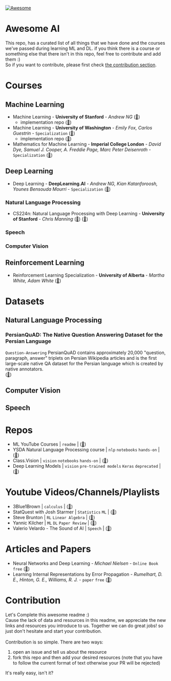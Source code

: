 [![Awesome](https://cdn.rawgit.com/sindresorhus/awesome/d7305f38d29fed78fa85652e3a63e154dd8e8829/media/badge.svg)](https://github.com/sindresorhus/awesome)

# Awesome AI
This repo, has a curated list of all things that we have done and the courses we've passed during learning ML and DL. if you think there is a course or something else that there isn't in this repo, feel free to contribute and add them :)\
So if you want to contribute, please first check [the contribution section](#contribution).

# Courses
## Machine Learning
* Machine Learning - **University of Stanford** - *Andrew NG* ([:link:](https://www.coursera.org/learn/machine-learning))
  * implementation repo ([:link:](https://github.com/aut-datahub/ML_Stanford_University_AndrewNG))
* Machine Learning - **University of Washington** - *Emily Fox, Carlos Guestrin* - `Specialization` ([:link:](https://www.coursera.org/specializations/machine-learning))
  * implementation repo ([:link:](https://github.com/aut-datahub/ML_Washington_University))
* Mathematics for Machine Learning - **Imperial College London** - *David Dye, Samuel J. Cooper, A. Freddie Page, Marc Peter Deisenroth* - `Specialization` ([:link:](https://www.coursera.org/specializations/mathematics-machine-learning))
## Deep Learning
* Deep Learning - **DeepLearning.AI** - *Andrew NG, Kian Katanforoosh, Younes Bensouda Mourri* - `Specialization` ([:link:](https://www.coursera.org/specializations/deep-learning))
### Natural Language Processing
* CS224n: Natural Language Processing with Deep Learning - **University of Stanford** - *Chris Manning* ([:link:](https://web.stanford.edu/class/archive/cs/cs224n/cs224n.1214/)) ([:vhs:](https://www.youtube.com/playlist?list=PLoROMvodv4rOhcuXMZkNm7j3fVwBBY42z))
### Speech

### Computer Vision

## Reinforcement Learning
* Reinforcement Learning Specialization - **University of Alberta** - *Martha White, Adam White* ([:link:](https://www.coursera.org/specializations/reinforcement-learning#instructors))
# Datasets

## Natural Language Processing
### PersianQuAD: The Native Question Answering Dataset for the Persian Language 
`Question-Answering`
PersianQuAD contains approximately 20,000 "question, paragraph, answer" triplets on Persian Wikipedia articles and is the first large-scale native QA dataset for the Persian language which is created by native annotators.\
([:link:](https://github.com/BigData-IsfahanUni/PersianQuAD))

## Computer Vision

## Speech

# Repos
* ML YouTube Courses | `readme` | ([:link:](https://github.com/dair-ai/ML-YouTube-Courses))
* YSDA Natural Language Processing course | `nlp` `notebooks` `hands-on` | ([:link:](https://github.com/yandexdataschool/nlp_course))
* Class.Vision | `vision` `notebooks` `hands-on` | ([:link:](https://github.com/Alireza-Akhavan/class.vision))
* Deep Learning Models | `vision` `pre-trained models` `Keras` `deprecated` | ([:link:](https://github.com/fchollet/deep-learning-models))

# Youtube Videos/Channels/Playlists
* 3Blue1Brown | `calculus` | ([:link:](https://www.youtube.com/c/3blue1brown))
* StatQuest with Josh Starmer | `Statistics` `ML` | ([:link:](https://www.youtube.com/c/joshstarmer))
* Steve Brunton | `RL` `Linear Algebra` | ([:link:](https://www.youtube.com/c/Eigensteve))
* Yannic Kilcher | `ML` `DL` `Paper Review` | ([:link:](https://www.youtube.com/c/YannicKilcher))
* Valerio Velardo - The Sound of AI | `Speech` | ([:link:](https://www.youtube.com/c/ValerioVelardoTheSoundofAI)) 

# Articles and Papers
* Neural Networks and Deep Learning - *Michael Nielsen* - `Online Book` `free` ([:link:](http://neuralnetworksanddeeplearning.com/))
* Learning Internal Representations by Error Propagation - *Rumelhart, D. E., Hinton, G. E., Williams, R. J.* - `paper` `free` ([:link:](https://www.cs.toronto.edu/~hinton/absps/pdp8.pdf))

# Contribution
Let's Complete this awesome readme :)\
Cause the lack of data and resources in this readme, we appreciate the new links and resources you introduce to us. Together we can do great jobs! so just don't hesitate and start your contribution.\
\
Contribution is so simple. There are two ways:
1. open an issue and tell us about the resource
2. fork this repo and then add your desired resources (note that you have to follow the current format of text otherwise your PR will be rejected)

It's really easy, isn't it?
